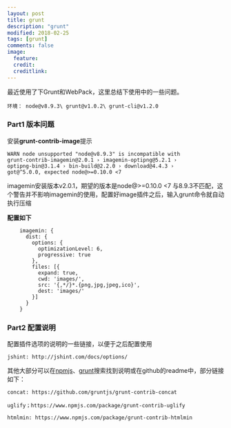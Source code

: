 ```yaml
---
layout: post
title: grunt 
description: "grunt"
modified: 2018-02-25
tags: [grunt]
comments: false
image:
  feature: 
  credit: 
  creditlink: 
---
```


最近使用了下Grunt和WebPack，这里总结下使用中的一些问题。
	
	环境： node@v8.9.3\ grunt@v1.0.2\ grunt-cli@v1.2.0

### Part1  版本问题

安装**grunt-contrib-image**提示

	WARN node unsupported "node@v8.9.3" is incompatible with
	grunt-contrib-imagemin@2.0.1 › imagemin-optipng@5.2.1 ›
	optipng-bin@3.1.4 › bin-build@2.2.0 › download@4.4.3 ›
	got@^5.0.0, expected node@>=0.10.0 <7

imagemin安装版本v2.0.1，期望的版本是node@>=0.10.0 <7 与8.9.3不匹配，这个警告并不影响imagemin的使用，配置好image插件之后，输入grunt命令就自动执行压缩

**配置如下**

```
	imagemin: {
	  dist: {
	    options: {
	      optimizationLevel: 6,
	      progressive: true
	    },
	    files: [{
	      expand: true,
	      cwd: 'images/',
	      src: '{,*/}*.{png,jpg,jpeg,ico}',
	      dest: 'images/'
	    }]
	  }
	}

```

### Part2 配置说明

配置插件选项的说明的一些链接，以便于之后配置使用

	jshint: http://jshint.com/docs/options/



其他大部分可以在[npmjs](https://www.npmjs.com/)、[grunt](https://gruntjs.com/plugins)搜索找到说明或在github的readme中，部分链接如下：

	concat: https://github.com/gruntjs/grunt-contrib-concat

	uglify；https://www.npmjs.com/package/grunt-contrib-uglify

	htmlmin: https://www.npmjs.com/package/grunt-contrib-htmlmin
